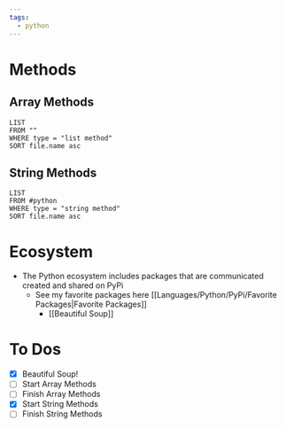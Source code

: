 ```yaml
---
tags:
  - python
---
```


# Methods

## Array Methods
```dataview
LIST
FROM ""
WHERE type = "list method"
SORT file.name asc
```
## String Methods
```dataview
LIST
FROM #python
WHERE type = "string method"
SORT file.name asc
```
# Ecosystem
- The Python ecosystem includes packages that are communicated created and shared on PyPi 
	- See my favorite packages here [[Languages/Python/PyPi/Favorite Packages|Favorite Packages]]
		- [[Beautiful Soup]]

# To Dos
- [x] Beautiful Soup!
- [ ] Start Array Methods
- [ ] Finish Array Methods
- [x] Start String Methods
- [ ] Finish String Methods
